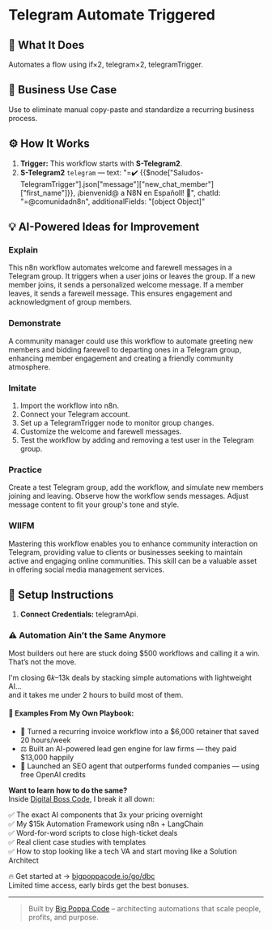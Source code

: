# Telegram Automate Triggered
## 🚀 What It Does
Automates a flow using if×2, telegram×2, telegramTrigger.

## 💼 Business Use Case
Use to eliminate manual copy-paste and standardize a recurring business process.

## ⚙️ How It Works
1. **Trigger:** This workflow starts with **S-Telegram2**.
2. **S-Telegram2** `telegram` — text: "=✔️ {{$node["Saludos-TelegramTrigger"].json["message"]["new_chat_member"]["first_name"]}}, ¡bienvenid@ a N8N en Españoll!  🙌", chatId: "=@comunidadn8n", additionalFields: "[object Object]"

## 💡 AI-Powered Ideas for Improvement
### Explain
This n8n workflow automates welcome and farewell messages in a Telegram group. It triggers when a user joins or leaves the group. If a new member joins, it sends a personalized welcome message. If a member leaves, it sends a farewell message. This ensures engagement and acknowledgment of group members.

### Demonstrate
A community manager could use this workflow to automate greeting new members and bidding farewell to departing ones in a Telegram group, enhancing member engagement and creating a friendly community atmosphere.

### Imitate
1. Import the workflow into n8n.
2. Connect your Telegram account.
3. Set up a TelegramTrigger node to monitor group changes.
4. Customize the welcome and farewell messages.
5. Test the workflow by adding and removing a test user in the Telegram group.

### Practice
Create a test Telegram group, add the workflow, and simulate new members joining and leaving. Observe how the workflow sends messages. Adjust message content to fit your group's tone and style.

### WIIFM
Mastering this workflow enables you to enhance community interaction on Telegram, providing value to clients or businesses seeking to maintain active and engaging online communities. This skill can be a valuable asset in offering social media management services.

## 🔧 Setup Instructions
1. **Connect Credentials:** telegramApi.

### ⚠️ Automation Ain’t the Same Anymore

Most builders out here are stuck doing $500 workflows and calling it a win.  
That’s not the move.  

I'm closing $6k–$13k deals by stacking simple automations with lightweight AI...  
and it takes me under 2 hours to build most of them.

#### 🧠 Examples From My Own Playbook:
- 🔁 Turned a recurring invoice workflow into a $6,000 retainer that saved 20 hours/week  
- ⚖️ Built an AI-powered lead gen engine for law firms — they paid $13,000 happily  
- 🚀 Launched an SEO agent that outperforms funded companies — using free OpenAI credits  

**Want to learn how to do the same?**  
Inside [Digital Boss Code](https://bigpoppacode.io/go/dbc), I break it all down:

✅ The exact AI components that 3x your pricing overnight  
✅ My $15k Automation Framework using n8n + LangChain  
✅ Word-for-word scripts to close high-ticket deals  
✅ Real client case studies with templates  
✅ How to stop looking like a tech VA and start moving like a Solution Architect  

🔥 Get started at → [bigpoppacode.io/go/dbc](https://bigpoppacode.io/go/dbc)  
Limited time access, early birds get the best bonuses.

---
> Built by [Big Poppa Code](https://bigpoppacode.io) – architecting automations that scale people, profits, and purpose.
